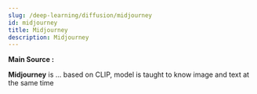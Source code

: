 ```yaml
---
slug: /deep-learning/diffusion/midjourney
id: midjourney
title: Midjourney
description: Midjourney
---
```


**Main Source :**

**Midjourney** is ... based on CLIP, model is taught to know image and text at the same time
